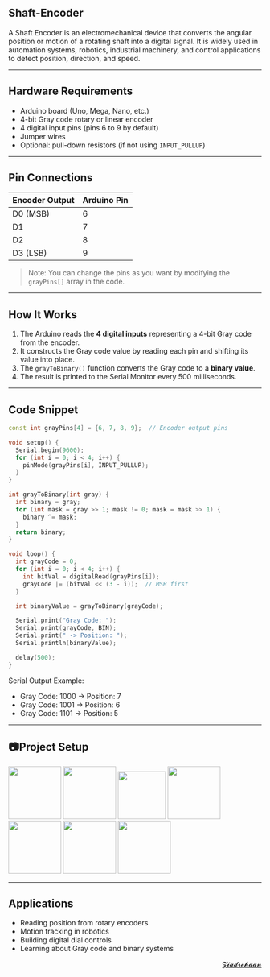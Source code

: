 ## Shaft-Encoder

A Shaft Encoder is an electromechanical device that converts the angular position or motion of a rotating shaft into a digital signal. It is widely used in automation systems, robotics, industrial machinery, and control applications to detect position, direction, and speed.

---


## Hardware Requirements
- Arduino board (Uno, Mega, Nano, etc.)
- 4-bit Gray code rotary or linear encoder
- 4 digital input pins (pins 6 to 9 by default)
- Jumper wires
- Optional: pull-down resistors (if not using `INPUT_PULLUP`)

---

## Pin Connections

| Encoder Output | Arduino Pin |
|----------------|-------------|
| D0 (MSB)       | 6           |
| D1             | 7           |
| D2             | 8           |
| D3 (LSB)       | 9           |

> Note: You can change the pins as you want by modifying the `grayPins[]` array in the code.

---

## How It Works

1. The Arduino reads the **4 digital inputs** representing a 4-bit Gray code from the encoder.
2. It constructs the Gray code value by reading each pin and shifting its value into place.
3. The `grayToBinary()` function converts the Gray code to a **binary value**.
4. The result is printed to the Serial Monitor every 500 milliseconds.

---

## Code Snippet

```cpp
const int grayPins[4] = {6, 7, 8, 9};  // Encoder output pins

void setup() {
  Serial.begin(9600);
  for (int i = 0; i < 4; i++) {
    pinMode(grayPins[i], INPUT_PULLUP);
  }
}

int grayToBinary(int gray) {
  int binary = gray;
  for (int mask = gray >> 1; mask != 0; mask = mask >> 1) {
    binary ^= mask;
  }
  return binary;
}

void loop() {
  int grayCode = 0;
  for (int i = 0; i < 4; i++) {
    int bitVal = digitalRead(grayPins[i]);
    grayCode |= (bitVal << (3 - i));  // MSB first
  }

  int binaryValue = grayToBinary(grayCode);

  Serial.print("Gray Code: ");
  Serial.print(grayCode, BIN);
  Serial.print(" -> Position: ");
  Serial.println(binaryValue);

  delay(500);
}
```
Serial Output Example:
- Gray Code: 1000 -> Position: 7
- Gray Code: 1001 -> Position: 6
- Gray Code: 1101 -> Position: 5

---

## 📷Project Setup
<img src="https://i.postimg.cc/PxBQTvRR/Whats-App-Image-2025-08-26-at-15-47-23-21d3a427.jpg" width="105" />   <img src="[https://i.postimg.cc/PxBQTvRR/Whats-App-Image-2025-08-26-at-15-47-23-21d3a427.jpg](https://i.postimg.cc/T1MgZMy8/Whats-App-Image-2025-08-26-at-15-47-23-5fd57261.jpg)" width="105" />   <img src="[https://i.postimg.cc/PxBQTvRR/Whats-App-Image-2025-08-26-at-15-47-23-21d3a427.jpg](https://i.postimg.cc/L8CfmZq3/Whats-App-Image-2025-08-26-at-15-47-24-95d0296a.jpg)" width="95" />   <img src="https://i.postimg.cc/FzVd8f5c/Whats-App-Image-2025-08-26-at-15-47-25-e55fa354.jpg" width="105" />   <img src="https://i.postimg.cc/0jPrY8MN/Whats-App-Image-2025-08-26-at-15-47-26-d4e3bb6b.jpg" width="105" />   <img src="https://i.postimg.cc/NGkKgrS2/Whats-App-Image-2025-08-26-at-15-47-26-2e0dd0f1.jpg" width="105" />   <img src="https://i.postimg.cc/nLmLNsqz/Whats-App-Image-2025-08-26-at-15-47-27-f623fe53.jpg" width="105" />   


---

## Applications

- Reading position from rotary encoders
- Motion tracking in robotics
- Building digital dial controls
- Learning about Gray code and binary systems


<div align="right">
<a href="mailto:zezorehan938@gmail.com">𝓩𝓲𝓪𝓭𝓻𝓮𝓱𝓪𝓪𝓷</a>  

</div>
